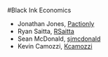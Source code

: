 #Black Ink Economics

- Jonathan Jones, [Pactionly](https://github.com/Pactionly)
- Ryan Saitta, [RSaitta](https://github.com/RSaitta)
- Sean McDonald, [sjmcdonald](https://github.com/sjmcdonald)
- Kevin Camozzi, [Kcamozzi](https://github.com/Kcamozzi)
